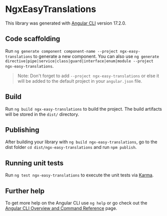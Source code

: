 # NgxEasyTranslations

This library was generated with [Angular CLI](https://github.com/angular/angular-cli) version 17.2.0.

## Code scaffolding

Run `ng generate component component-name --project ngx-easy-translations` to generate a new component. You can also use `ng generate directive|pipe|service|class|guard|interface|enum|module --project ngx-easy-translations`.
> Note: Don't forget to add `--project ngx-easy-translations` or else it will be added to the default project in your `angular.json` file. 

## Build

Run `ng build ngx-easy-translations` to build the project. The build artifacts will be stored in the `dist/` directory.

## Publishing

After building your library with `ng build ngx-easy-translations`, go to the dist folder `cd dist/ngx-easy-translations` and run `npm publish`.

## Running unit tests

Run `ng test ngx-easy-translations` to execute the unit tests via [Karma](https://karma-runner.github.io).

## Further help

To get more help on the Angular CLI use `ng help` or go check out the [Angular CLI Overview and Command Reference](https://angular.io/cli) page.
